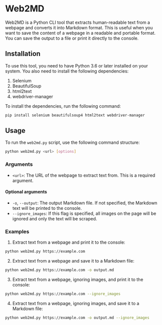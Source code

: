 # Web2MD

Web2MD is a Python CLI tool that extracts human-readable text from a webpage and converts it into Markdown format. This is useful when you want to save the content of a webpage in a readable and portable format. You can save the output to a file or print it directly to the console.

## Installation

To use this tool, you need to have Python 3.6 or later installed on your system. You also need to install the following dependencies:

1. Selenium
2. BeautifulSoup
3. html2text
4. webdriver-manager

To install the dependencies, run the following command:

```bash
pip install selenium beautifulsoup4 html2text webdriver-manager
```

## Usage

To run the `web2md.py` script, use the following command structure:

```bash
python web2md.py <url> [options]
```

### Arguments

- `<url>`: The URL of the webpage to extract text from. This is a required argument.

#### Optional arguments

- `-o`, `--output`: The output Markdown file. If not specified, the Markdown text will be printed to the console.
- `--ignore_images`: If this flag is specified, all images on the page will be ignored and only the text will be scraped.

### Examples

1. Extract text from a webpage and print it to the console:

```bash
python web2md.py https://example.com
```

2. Extract text from a webpage and save it to a Markdown file:

```bash
python web2md.py https://example.com -o output.md
```

3. Extract text from a webpage, ignoring images, and print it to the console:

```bash
python web2md.py https://example.com --ignore_images
```

4. Extract text from a webpage, ignoring images, and save it to a Markdown file:

```bash
python web2md.py https://example.com -o output.md --ignore_images
```
